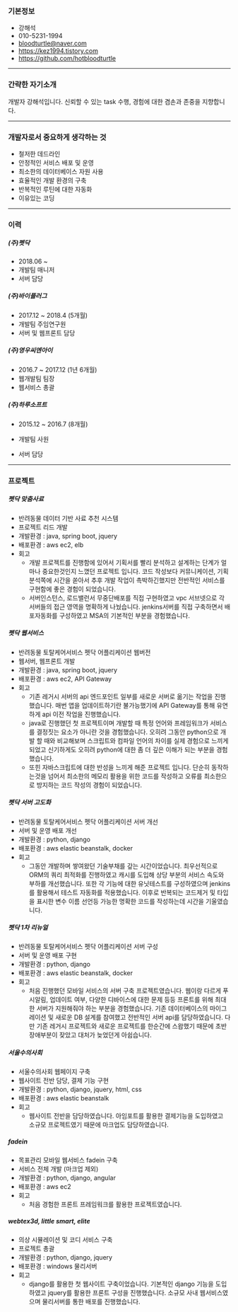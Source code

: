 ### 기본정보
- 강해석
- 010-5231-1994
- bloodturtle@naver.com
- https://kez1994.tistory.com
- https://github.com/hotbloodturtle



---



### 간략한 자기소개

개발자 강해석입니다. 신뢰할 수 있는 task 수행, 경험에 대한 겸손과 존중을 지향합니다.



---




### 개발자로서 중요하게 생각하는 것
- 철저한 데드라인
- 안정적인 서비스 배포 및 운영
- 최소한의 데이터베이스 자원 사용
- 효율적인 개발 환경의 구축
- 반복적인 루틴에 대한 자동화
- 이유있는 코딩



---



### 이력



##### (주)펫닥

  - 2018.06 ~
  - 개발팀 매니저
  - 서버 담당



##### (주)바이플러그

  - 2017.12 ~ 2018.4 (5개월)
  - 개발팀 주임연구원
  - 서버 및 웹프론트 담당



##### (주)영우씨엔아이

  - 2016.7 ~ 2017.12 (1년 6개월)
  - 웹개발팀 팀장
  - 웹서비스 총괄



##### (주)하루소프트

  - 2015.12 ~ 2016.7 (8개월)

  - 개발팀 사원

  - 서버 담당



---



### 프로젝트

##### 펫닥 맞춤사료
 - 반려동물 데이터 기반 사료 추천 시스템
 - 프로젝트 리드 개발
 - 개발환경 : java, spring boot, jquery
 - 배포환경 : aws ec2, elb
 - 회고
   - 개발 프로젝트를 진행함에 있어서 기획서를 빨리 분석하고 설계하는 단계가 얼마나 중요한것인지 느꼈던 프로젝트 입니다. 코드 작성보다 커뮤니케이션, 기획 분석쪽에 시간을 쏟아서 추후 개발 작업이 촉박하긴했지만 전반적인 서비스를 구현함에 좋은 경험이 되었습니다.
   - 서버인스턴스, 로드밸런서 무중단배포를 직접 구현하였고 vpc 서브넷으로 각 서버들의 접근 영역을 명확하게 나눴습니다. jenkins서버를 직접 구축하면서 배포자동화를 구성하였고 MSA의 기본적인 부분을 경험했습니다.




##### 펫닥 웹서비스

 - 반려동물 토탈케어서비스 펫닥 어플리케이션 웹버전
 - 웹서버, 웹프론트 개발
 - 개발환경 : java, spring boot, jquery
 - 배포환경 : aws ec2, API Gateway
 - 회고
   - 기존 레거시 서버의 api 엔드포인트 일부를 새로운 서버로 옮기는 작업을 진행했습니다. 매번 앱을 업데이트하기란 불가능했기에 API Gateway를 통해 유연하게 api 이전 작업을 진행했습니다.
   - java로 진행했던 첫 프로젝트이며 개발할 때 특정 언어와 프레임워크가 서비스를 결정짓는 요소가 아니란 것을 경험했습니다. 오히려 그동안 python으로 개발 할 때와 비교해보며 스크립트와 컴파일 언어의 차이를 실제 경험으로 느끼게 되었고 신기하게도 오히려 python에 대한 좀 더 깊은 이해가 되는 부분을 경험했습니다.
   - 또힌 자바스크립트에 대한 반성을 느끼게 해준 프로젝트 입니다. 단순히 동작하는것을 넘어서 최소한의 메모리 활용을 위한 코드를 작성하고 오류를 최소한으로 방지하는 코드 작성의 경험이 되었습니다.



##### 펫닥 서버 고도화

 - 반려동물 토탈케어서비스 펫닥 어플리케이션 서버 개선
 - 서버 및 운영 배포 개선
 - 개발환경 : python, django
 - 배포환경 : aws elastic beanstalk, docker
 - 회고
   - 그동안 개발하며 쌓여왔던 기술부채를 갚는 시간이었습니다. 최우선적으로 ORM의 쿼리 최적화를 진행하였고 캐시를 도입해 상당 부분의 서비스 속도와 부하를 개선했습니다. 또한 각 기능에 대한 유닛테스트를 구성하였으며 jenkins를 활용해서 테스트 자동화를 적용했습니다. 이후로 반복되는 코드제거 및 타입을 표시한 변수 이름 선언등 가능한 명확한 코드를 작성하는데 시간을 기울였습니다.



##### 펫닥 1차 리뉴얼

 - 반려동물 토탈케어서비스 펫닥 어플리케이션 서버 구성
 - 서버 및 운영 배포 구현
 - 개발환경 : python, django
 - 배포환경 : aws elastic beanstalk, docker
 - 회고
   - 처음 진행했던 모바일 서비스의 서버 구축 프로젝트였습니다. 웹이랑 다르게 푸시알림, 업데이트 여부, 다양한 디바이스에 대한 문제 등등 프론트를 위해 최대한 서버가 지원해줘야 하는 부분을 경험했습니다. 기존 데이터베이스의 마이그레이션 및 새로운 DB 설계를 참여했고 전반적인 서버 api를 담당하였습니다. 다만 기존 레거시 프로젝트와 새로운 프로젝트를 한순간에 스왑했기 때문에 초반 장애부분이 잦았고 대처가 늦었던게 아쉽습니다.



##### 서울수의사회

 - 서울수의사회 웹페이지 구축
 - 웹사이트 전반 담당, 결제 기능 구현
 - 개발환경 : python, django, jquery, html, css
 - 배포환경 : aws elastic beanstalk
 - 회고
   - 웹사이트 전반을 담당하였습니다. 아임포트를 활용한 결제기능을 도입하였고 소규모 프로젝트였기 때문에 마크업도 담당하였습니다.



##### fadein

 - 목표관리 모바일 웹서비스 fadein 구축
 - 서비스 전체 개발 (마크업 제외)
 - 개발환경 : python, django, angular
 - 배포환경 : aws ec2
 - 회고
   - 처음 경험한 프론트 프레임워크를 활용한 프로젝트였습니다.



##### webtex3d, little smart, elite

 - 의상 시뮬레이션 및 코디 서비스 구축
 - 프로젝트 총괄
 - 개발환경 : python, django, jquery
 - 배포환경 : windows 물리서버
 - 회고
   - django를 활용한 첫 웹사이트 구축이었습니다. 기본적인 django 기능을 도입하였고 jquery를 활용한 프론트 구성을 진행했습니다. 소규모 사내 웹서비스였으며 물리서버를 통한 배포를 진행했습니다.
